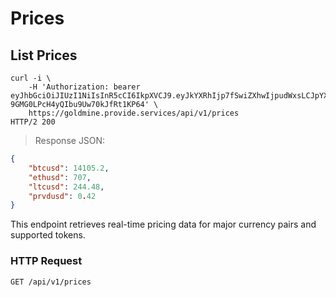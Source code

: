# Prices

## List Prices

```shell
curl -i \
    -H 'Authorization: bearer eyJhbGciOiJIUzI1NiIsInR5cCI6IkpXVCJ9.eyJkYXRhIjp7fSwiZXhwIjpudWxsLCJpYXQiOjE1NTk4Nzg1NzQsImp0aSI6IjYzYTJkY2QzLWI5OTgtNDZjNC1hNzFkLTQ5MjU4YTBhYmEyMyIsInN1YiI6ImFwcGxpY2F0aW9uOmNiMjAzN2Y3LTc5ZmMtNDBmNC05NzIwLWFkYTYzNmRhNDE4MyJ9.NQLm__LbMWor-9GMG0LPcH4yQIbu9Uw70kJfRt1KP64' \
    https://goldmine.provide.services/api/v1/prices
HTTP/2 200
```

> Response JSON:

```json
{
    "btcusd": 14105.2,
    "ethusd": 707,
    "ltcusd": 244.48,
    "prvdusd": 0.42
}
```

This endpoint retrieves real-time pricing data for major currency pairs and supported tokens.


### HTTP Request

`GET /api/v1/prices`
